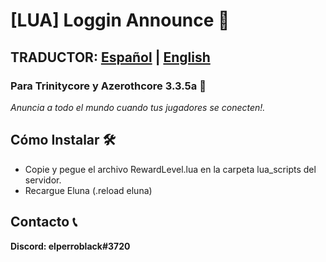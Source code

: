 # [LUA] Loggin Announce 🚀 
## TRADUCTOR: [Español](README.md) | [English](README-EN.MD)

### Para Trinitycore y Azerothcore 3.3.5a 🙌
_Anuncia a todo el mundo cuando tus jugadores se conecten!._

## Cómo Instalar 🛠️
* Copie y pegue el archivo RewardLevel.lua en la carpeta lua_scripts del servidor.
* Recargue Eluna (.reload eluna)

## Contacto 📞
**Discord: elperroblack#3720**